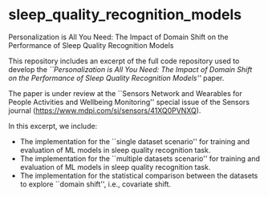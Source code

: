 # sleep_quality_recognition_models
Personalization is All You Need: The Impact of Domain Shift on the Performance of Sleep Quality Recognition Models

This repository includes an excerpt of the full code repository used to develop the _``Personalization is All You Need: The Impact of Domain Shift on the Performance of Sleep Quality Recognition Models''_
 paper. 
 
The paper is under review at the ``Sensors Network and Wearables for People Activities and Wellbeing Monitoring'' special issue of the Sensors journal (https://www.mdpi.com/si/sensors/41XQ0PVNXQ).

In this excerpt, we include:
- The implementation for the ``single dataset scenario'' for training and evaluation of ML models in sleep quality recognition task.
- The implementation for the ``multiple datasets scenario'' for training and evaluation of ML models in sleep quality recognition task.
- The implementation for the statistical comparison between the datasets to explore ``domain shift'', i.e., covariate shift.

 
